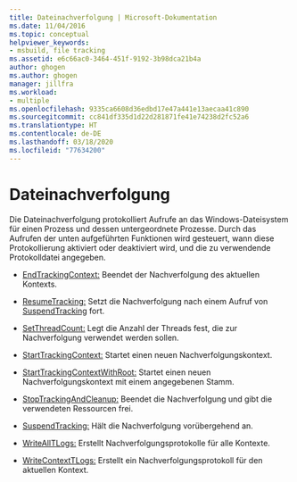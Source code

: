 ```yaml
---
title: Dateinachverfolgung | Microsoft-Dokumentation
ms.date: 11/04/2016
ms.topic: conceptual
helpviewer_keywords:
- msbuild, file tracking
ms.assetid: e6c66ac0-3464-451f-9192-3b98dca21b4a
author: ghogen
ms.author: ghogen
manager: jillfra
ms.workload:
- multiple
ms.openlocfilehash: 9335ca6608d36edbd17e47a441e13aecaa41c890
ms.sourcegitcommit: cc841df335d1d22d281871fe41e74238d2fc52a6
ms.translationtype: HT
ms.contentlocale: de-DE
ms.lasthandoff: 03/18/2020
ms.locfileid: "77634200"
---
```

# <a name="file-tracking"></a>Dateinachverfolgung

Die Dateinachverfolgung protokolliert Aufrufe an das Windows-Dateisystem für einen Prozess und dessen untergeordnete Prozesse. Durch das Aufrufen der unten aufgeführten Funktionen wird gesteuert, wann diese Protokollierung aktiviert oder deaktiviert wird, und die zu verwendende Protokolldatei angegeben.

- [EndTrackingContext:](../msbuild/endtrackingcontext.md) Beendet der Nachverfolgung des aktuellen Kontexts.

- [ResumeTracking:](../msbuild/resumetracking.md) Setzt die Nachverfolgung nach einem Aufruf von [SuspendTracking](../msbuild/suspendtracking.md) fort.

- [SetThreadCount:](../msbuild/setthreadcount.md) Legt die Anzahl der Threads fest, die zur Nachverfolgung verwendet werden sollen.

- [StartTrackingContext:](../msbuild/starttrackingcontext.md) Startet einen neuen Nachverfolgungskontext.

- [StartTrackingContextWithRoot:](../msbuild/starttrackingcontextwithroot.md) Startet einen neuen Nachverfolgungskontext mit einem angegebenen Stamm.

- [StopTrackingAndCleanup:](../msbuild/stoptrackingandcleanup.md) Beendet die Nachverfolgung und gibt die verwendeten Ressourcen frei.

- [SuspendTracking:](../msbuild/suspendtracking.md) Hält die Nachverfolgung vorübergehend an.

- [WriteAllTLogs:](../msbuild/writealltlogs.md) Erstellt Nachverfolgungsprotokolle für alle Kontexte.

- [WriteContextTLogs:](../msbuild/writecontexttlogs.md) Erstellt ein Nachverfolgungsprotokoll für den aktuellen Kontext.
